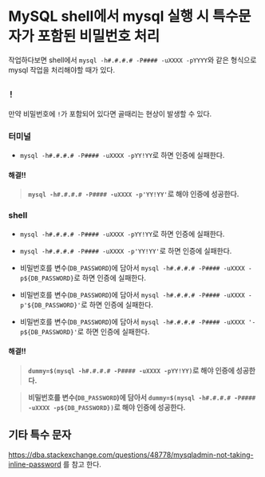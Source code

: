 # MySQL shell에서 mysql 실행 시 특수문자가 포함된 비밀번호 처리

작업하다보면 shell에서 `mysql -h#.#.#.# -P#### -uXXXX -pYYYY`와 같은 형식으로 mysql 작업을 처리해야할 때가 있다.

## `!`

만약 비밀번호에 `!`가 포함되어 있다면 골때리는 현상이 발생할 수 있다.

### 터미널

- `mysql -h#.#.#.# -P#### -uXXXX -pYY!YY`로 하면 인증에 실패한다.

#### 해결!!

> **`mysql -h#.#.#.# -P#### -uXXXX -p'YY!YY'`로 해야 인증에 성공한다.**

### shell

- `mysql -h#.#.#.# -P#### -uXXXX -pYY!YY`로 하면 인증에 실패한다.

- `mysql -h#.#.#.# -P#### -uXXXX -p'YY!YY'`로 하면 인증에 실패한다.

- 비밀번호를 변수(`DB_PASSWORD`)에 담아서 `mysql -h#.#.#.# -P#### -uXXXX -p${DB_PASSWORD}`로 하면 인증에 실패한다.

- 비밀번호를 변수(`DB_PASSWORD`)에 담아서 `mysql -h#.#.#.# -P#### -uXXXX -p'${DB_PASSWORD}'`로 하면 인증에 실패한다.

- 비밀번호를 변수(`DB_PASSWORD`)에 담아서 `mysql -h#.#.#.# -P#### -uXXXX '-p${DB_PASSWORD}'`로 하면 인증에 실패한다.

#### 해결!!

> **`dummy=$(mysql -h#.#.#.# -P#### -uXXXX -pYY!YY)`로 해야 인증에 성공한다.**
    
> **비밀번호를 변수(`DB_PASSWORD`)에 담아서 `dummy=$(mysql -h#.#.#.# -P#### -uXXXX -p${DB_PASSWORD})`로 해야 인증에 성공한다.**


## 기타 특수 문자

https://dba.stackexchange.com/questions/48778/mysqladmin-not-taking-inline-password 를 참고 한다.
